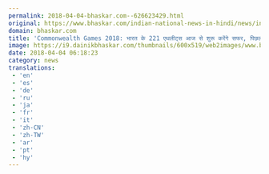 ```yaml
---
permalink: 2018-04-04-bhaskar.com--626623429.html
original: https://www.bhaskar.com/indian-national-news-in-hindi/news/indian-players-at-commonwealth-games-2018-schedule-at-gold-coast-5844416-PHO.html
domain: bhaskar.com
title: 'Commonwealth Games 2018: भारत के 221 एथलीट्स आज से शुरू करेंगे सफर, पिछली बार पांचवे स्थान पर रहे थे हम'
image: https://i9.dainikbhaskar.com/thumbnails/600x519/web2images/www.bhaskar.com/2018/04/04/1_1522821092.jpg
date: 2018-04-04 06:18:23
category: news
translations: 
 - 'en'
 - 'es'
 - 'de'
 - 'ru'
 - 'ja'
 - 'fr'
 - 'it'
 - 'zh-CN'
 - 'zh-TW'
 - 'ar'
 - 'pt'
 - 'hy'
---
```


